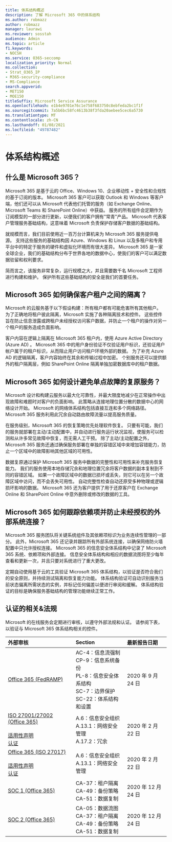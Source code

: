 ```yaml
---
title: 体系结构概述
description: 了解 Microsoft 365 中的体系结构
ms.author: robmazz
author: robmazz
manager: laurawi
ms.reviewer: sosstah
audience: Admin
ms.topic: article
f1.keywords:
- NOCSH
ms.service: O365-seccomp
localization_priority: Normal
ms.collection:
- Strat_O365_IP
- M365-security-compliance
- MS-Compliance
search.appverid:
- MET150
- MOE150
titleSuffix: Microsoft Service Assurance
ms.openlocfilehash: e1b4e9701e76c1e758f683750c8ebfeda2bc1f1f
ms.sourcegitcommit: 7a5b6bc58fc4613b38f3fda20aebee5cec6a5730
ms.translationtype: MT
ms.contentlocale: zh-CN
ms.lasthandoff: 01/08/2021
ms.locfileid: "49787482"
---
```

# <a name="architecture-overview"></a>体系结构概述

## <a name="what-is-microsoft-365"></a>什么是 Microsoft 365？

Microsoft 365 是基于云的 Office、Windows 10、企业移动性 + 安全性和合规性的基于订阅的版本。 Microsoft 365 客户可以获取 Outlook 和 Windows 等客户端，他们还可以从 Microsoft 代表他们托管的服务（如 Exchange Online、Microsoft Teams 和 SharePoint Online）中获益。 服务的所有组件会定期作为订阅模型的一部分进行更新，以便我们的客户拥有"常青"产品。 Microsoft 代表客户管理服务基础结构，这意味着 Microsoft 负责保护存储客户数据的基础结构。

就规模而言，我们目前使用近一百万台计算机来为 Microsoft 365 服务提供电源。 支持这些服务的基础结构因 Azure、Windows 和 Linux 以及多租户和专用平台中的特定于服务的硬件和虚拟化环境而有很大差异。 Microsoft 365 是一家全球企业，我们的基础结构分布于世界各地的数据中心，使我们的客户可以满足数据驻留和权利要求。

简而言之，该服务非常复杂，运行规模之大，并且需要数千名 Microsoft 工程师进行构建和维护。 保护所有这些基础结构的安全是我们的首要任务。

## <a name="how-does-microsoft-365-ensure-isolation-between-customer-tenants"></a>Microsoft 365 如何确保客户租户之间的隔离？

Microsoft 的云服务基于以下假设构建：所有租户都有可能危害所有其他租户。 为了正确地将租户彼此隔离，Microsoft 实施了各种隔离技术和控件。 这些控件旨在防止信息泄露或跨租户未经授权访问客户数据，并防止一个租户的操作对另一个租户的服务造成负面影响。

客户内容在逻辑上隔离在 Microsoft 365 租户内，使用 Azure Active Directory (Azure AD) 。 Microsoft 365 中的用户身份验证不仅验证用户标识，还验证用户帐户属于的租户标识，从而阻止用户访问租户环境外部的数据。 为了补充 Azure AD 的逻辑隔离，客户内容始终在其余和传输过程中加密。 个别服务还可以提供额外的租户隔离层，例如 SharePoint Online 隔离单独加密数据库中的租户数据。

## <a name="how-does-microsoft-365-engineer-resilient-services-that-avoid-single-points-of-failure"></a>Microsoft 365 如何设计避免单点故障的复原服务？

Microsoft 设计和构建云服务以最大化可靠性，并最大限度地减少在正常操作中出现故障和难题时对客户的负面影响。 此策略从连接地理位置分散的数据中心的网络设计开始。 Microsoft 的网络体系结构包括直接互连和多个网络路径。 Microsoft 365 服务利用此冗余自动路由故障流量以提高服务质量。

在服务级别，Microsoft 365 的恢复策略优先处理软件恢复。 只要有可能，我们的服务就部署在主动/主动配置中，并自动进行服务运行状况监视，使服务可以检测和从许多常见故障中恢复，而无需人工干预。 除了主动/主动配置之外，Microsoft 365 服务还通过确保服务部署在单独的容错区域中来增加容错能力，防止一个区域中的故障影响其他区域的可用性。

数据复原通过保护 Microsoft 365 服务中数据的完整性和可用性来补充服务恢复能力。 我们的服务使用本地存储冗余和地理位置冗余将客户数据的副本复制到不同的容错区域。 如果一个故障区域中的数据已损坏或丢失，则它可以在另一个故障区域中访问，而不会丢失可用性。 自动完整性检查自动还原受多种物理或逻辑损坏影响的数据。 Microsoft 365 还为客户提供了用于还原客户在 Exchange Online 和 SharePoint Online 中意外删除或修改的数据的工具。

## <a name="how-does-microsoft-365-track-dependencies-and-prevent-unauthorized-external-system-connections"></a>Microsoft 365 如何跟踪依赖项并防止未经授权的外部系统连接？

Microsoft 365 服务团队将关键系统组件及其依赖项标识为业务连续性管理的一部分。 此外，Microsoft 365 还记录并跟踪所有外部系统连接，以确保网络防火墙配置中只允许授权连接。 Microsoft 365 的信息安全体系结构中记录了 Microsoft 365 系统、依赖项和外部连接。 信息安全体系结构和相应的数据流图将至少每年查看和更新一次，并且只要对系统进行了重大更改。

定期自动使用基于云的工具验证 Microsoft 365 体系结构，以验证是否符合我们的安全原则，并持续测试隔离和恢复能力功能。 体系结构验证可自动识别服务当前状态偏离所需状态的实例，并标记任何偏差以便进行审阅和缓解。 体系结构验证的目标是确保服务基础结构的管理功能继续正常工作。

## <a name="related-external-regulations--certifications"></a>认证的相关&法规

Microsoft 的在线服务会定期进行审核，以遵守外部法规和认证。 请参阅下表，以验证与 Microsoft 365 体系结构相关的控件。

| **外部审核** | **Section** | **最新报告日期** |
|:--------------------|:------------|:-----------------------|
| [Office 365 (FedRAMP) ](https://compliance.microsoft.com/compliancemanager) | AC-4：信息流强制 <br> CP-9：信息系统备份 <br> PL-8：信息安全体系结构 <br> SC-7：边界保护 <br> SC-22：体系结构和设置 | 2020 年 9 月 24 日 |
| [ISO 27001/27002 (Office 365) ](https://servicetrust.microsoft.com/ViewPage/MSComplianceGuideV3?command=Download&downloadType=Document&downloadId=d7864d4f-e053-4cc4-a964-fa526d07c3be&tab=7027ead0-3d6b-11e9-b9e1-290b1eb4cdeb&docTab=7027ead0-3d6b-11e9-b9e1-290b1eb4cdeb_ISO_Reports) <br><br> [适用性声明](https://servicetrust.microsoft.com/ViewPage/MSComplianceGuide?command=Download&downloadType=Document&downloadId=8ee1e46b-2ada-4e7b-bb7d-4c55a8cb6fcd&docTab=4ce99610-c9c0-11e7-8c2c-f908a777fa4d_ISO_Reports) <br> [认证](https://servicetrust.microsoft.com/ViewPage/MSComplianceGuideV3?command=Download&downloadType=Document&downloadId=1e84a14a-2468-45ac-9412-5e53250d57ec&tab=7027ead0-3d6b-11e9-b9e1-290b1eb4cdeb&docTab=7027ead0-3d6b-11e9-b9e1-290b1eb4cdeb_ISO_Reports) | A.6：信息安全组织 <br> A.13.1：网络安全管理 <br> A.17.2：冗余 | 2020 年 2 月 22 日 |
| [Office 365 (ISO 27017) ](https://servicetrust.microsoft.com/ViewPage/MSComplianceGuideV3?command=Download&downloadType=Document&downloadId=d7864d4f-e053-4cc4-a964-fa526d07c3be&tab=7027ead0-3d6b-11e9-b9e1-290b1eb4cdeb&docTab=7027ead0-3d6b-11e9-b9e1-290b1eb4cdeb_ISO_Reports) <br><br> [适用性声明](https://servicetrust.microsoft.com/ViewPage/MSComplianceGuide?command=Download&downloadType=Document&downloadId=8ee1e46b-2ada-4e7b-bb7d-4c55a8cb6fcd&docTab=4ce99610-c9c0-11e7-8c2c-f908a777fa4d_ISO_Reports) <br> [认证](https://servicetrust.microsoft.com/ViewPage/MSComplianceGuideV3?command=Download&downloadType=Document&downloadId=70de0999-5451-43a3-9ef4-761e8fbfb1a3&tab=7027ead0-3d6b-11e9-b9e1-290b1eb4cdeb&docTab=7027ead0-3d6b-11e9-b9e1-290b1eb4cdeb_ISO_Reports) | A.6：信息安全组织 <br> A.13.1：网络安全管理 | 2020 年 2 月 22 日 |
| [SOC 1 (Office 365)](https://servicetrust.microsoft.com/ViewPage/MSComplianceGuideV3?command=Download&downloadType=Document&downloadId=90df3f9c-3aaf-4dbf-99d0-ca9f2991721b&tab=7027ead0-3d6b-11e9-b9e1-290b1eb4cdeb&docTab=7027ead0-3d6b-11e9-b9e1-290b1eb4cdeb_SOC_%2F_SSAE_16_Reports) | CA-37：租户隔离 <br> CA-49：备份策略 <br> CA-51：数据复制 | 2020 年 12 月 24 日 |
| [SOC 2 (Office 365) ](https://servicetrust.microsoft.com/ViewPage/MSComplianceGuideV3?command=Download&downloadType=Document&downloadId=a73c1738-7892-42b7-acd3-87b6371c53f6&tab=7027ead0-3d6b-11e9-b9e1-290b1eb4cdeb&docTab=7027ead0-3d6b-11e9-b9e1-290b1eb4cdeb_SOC_%2F_SSAE_16_Reports) | CA-05：数据流图 <br> CA-37：租户隔离 <br> CA-49：备份策略 <br> CA-51：数据复制 | 2020 年 12 月 24 日 |